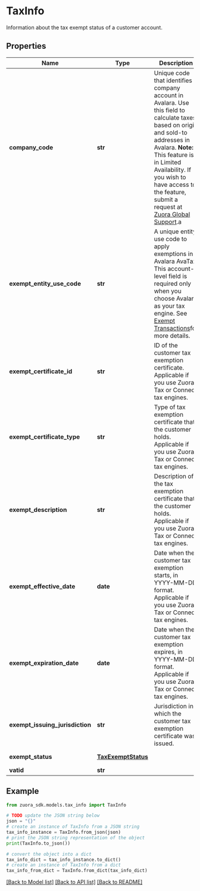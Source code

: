 # TaxInfo

Information about the tax exempt status of a customer account.

## Properties

Name | Type | Description | Notes
------------ | ------------- | ------------- | -------------
**company_code** | **str** | Unique code that identifies a company account in Avalara. Use this field to calculate taxes based on origin and sold-to addresses in Avalara.  **Note:** This feature is in Limited Availability. If you wish to have access to the feature, submit a request at [Zuora Global Support](https://support.zuora.com).a | [optional] 
**exempt_entity_use_code** | **str** | A unique entity use code to apply exemptions in Avalara AvaTax.  This account-level field is required only when you choose Avalara as your tax engine. See [Exempt Transactions](https://developer.avalara.com/avatax/handling-tax-exempt-customers/)for more details.  | [optional] 
**exempt_certificate_id** | **str** | ID of the customer tax exemption certificate. Applicable if you use Zuora Tax or Connect tax engines. | [optional] 
**exempt_certificate_type** | **str** | Type of tax exemption certificate that the customer holds. Applicable if you use Zuora Tax or Connect tax engines. | [optional] 
**exempt_description** | **str** | Description of the tax exemption certificate that the customer holds. Applicable if you use Zuora Tax or Connect tax engines. | [optional] 
**exempt_effective_date** | **date** | Date when the customer tax exemption starts, in YYYY-MM-DD format. Applicable if you use Zuora Tax or Connect tax engines. | [optional] 
**exempt_expiration_date** | **date** | Date when the customer tax exemption expires, in YYYY-MM-DD format. Applicable if you use Zuora Tax or Connect tax engines. | [optional] 
**exempt_issuing_jurisdiction** | **str** | Jurisdiction in which the customer tax exemption certificate was issued. | [optional] 
**exempt_status** | [**TaxExemptStatus**](TaxExemptStatus.md) |  | [optional] [default to TaxExemptStatus.NO]
**vatid** | **str** |  | [optional] 

## Example

```python
from zuora_sdk.models.tax_info import TaxInfo

# TODO update the JSON string below
json = "{}"
# create an instance of TaxInfo from a JSON string
tax_info_instance = TaxInfo.from_json(json)
# print the JSON string representation of the object
print(TaxInfo.to_json())

# convert the object into a dict
tax_info_dict = tax_info_instance.to_dict()
# create an instance of TaxInfo from a dict
tax_info_from_dict = TaxInfo.from_dict(tax_info_dict)
```
[[Back to Model list]](../README.md#documentation-for-models) [[Back to API list]](../README.md#documentation-for-api-endpoints) [[Back to README]](../README.md)



